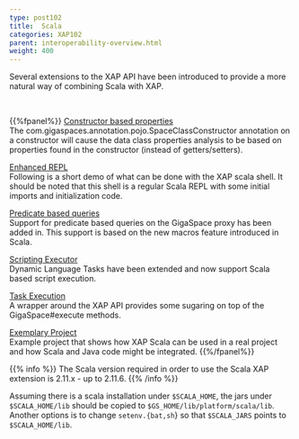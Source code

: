 ```yaml
---
type: post102
title:  Scala
categories: XAP102
parent: interoperability-overview.html
weight: 400
---
```


Several extensions to the XAP API have been introduced to provide a more natural way of combining Scala with XAP.


<br>

{{%fpanel%}}
[Constructor based properties](./scala-constructor-based-properties.html)<br>
The com.gigaspaces.annotation.pojo.SpaceClassConstructor annotation on a constructor will cause the data class properties analysis to be based on properties found in the constructor (instead of getters/setters).

[Enhanced REPL](./scala-enhanced-repl.html)<br>
Following is a short demo of what can be done with the XAP scala shell. It should be noted that this shell is a regular Scala REPL with some initial imports and initialization code.

[Predicate based queries](./scala-predicate-based-queries.html)<br>
Support for predicate based queries on the GigaSpace proxy has been added in. This support is based on the new macros feature introduced in Scala.

[Scripting Executor](./scala-scripting-executor.html)<br>
Dynamic Language Tasks have been extended and now support Scala based script execution.

[Task Execution](./scala-task-execution.html)<br>
A wrapper around the XAP API provides some sugaring on top of the GigaSpace#execute methods.

[Exemplary Project](./scala-exemplary-project.html)<br>
Example project that shows how XAP Scala can be used in a real project and how Scala and Java code might be integrated.
{{%/fpanel%}}
<br>

{{% info %}}
The Scala version required in order to use the Scala XAP extension is 2.11.x - up to 2.11.6.
{{% /info %}}

Assuming there is a scala installation under `$SCALA_HOME`, the jars under `$SCALA_HOME/lib` should be copied to `$GS_HOME/lib/platform/scala/lib`.
Another options is to change `setenv.{bat,sh`} so that `$SCALA_JARS` points to `$SCALA_HOME/lib`.

